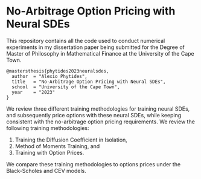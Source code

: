 # No-Arbitrage Option Pricing with Neural SDEs
This repository contains all the code used to conduct numerical experiments in my dissertation paper being submitted for
the Degree of Master of Philosophy in Mathematical Finance at the University of the Cape Town.

```
@mastersthesis{phytides2023neuralsdes,
  author  = "Alexio Phytides",
  title   = "No-Arbitrage Option Pricing with Neural SDEs",
  school  = "University of the Cape Town",
  year    = "2023"
}
```
We review three different training methodologies for training neural SDEs, and subsequently price options with these neural SDEs, while keeping consistent with the no-arbitrage option pricing requirements. We review the following training methodologies: 
1. Training the Diffusion Coefficient in Isolation,
2. Method of Moments Training, and
3. Training with Option Prices. 

We compare these training methodologies to options prices under the Black-Scholes and CEV models. 
